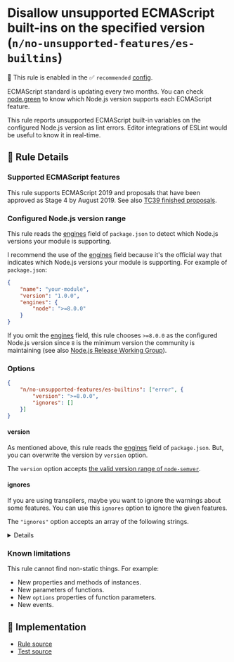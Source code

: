 # Disallow unsupported ECMAScript built-ins on the specified version (`n/no-unsupported-features/es-builtins`)

💼 This rule is enabled in the ✅ `recommended` [config](https://github.com/eslint-community/eslint-plugin-n#-configs).

<!-- end auto-generated rule header -->

ECMAScript standard is updating every two months.
You can check [node.green](https://node.green/) to know which Node.js version supports each ECMAScript feature.

This rule reports unsupported ECMAScript built-in variables on the configured Node.js version as lint errors.
Editor integrations of ESLint would be useful to know it in real-time.

## 📖 Rule Details

### Supported ECMAScript features

This rule supports ECMAScript 2019 and proposals that have been approved as Stage 4 by August 2019.
See also [TC39 finished proposals](https://github.com/tc39/proposals/blob/master/finished-proposals.md).

### Configured Node.js version range

This rule reads the [engines] field of `package.json` to detect which Node.js versions your module is supporting.

I recommend the use of the [engines] field because it's the official way that indicates which Node.js versions your module is supporting.
For example of `package.json`:

```json
{
    "name": "your-module",
    "version": "1.0.0",
    "engines": {
        "node": ">=8.0.0"
    }
}
```

If you omit the [engines] field, this rule chooses `>=8.0.0` as the configured Node.js version since `8` is the minimum version the community is maintaining (see also [Node.js Release Working Group](https://github.com/nodejs/Release#readme)).

### Options

```json
{
    "n/no-unsupported-features/es-builtins": ["error", {
        "version": ">=8.0.0",
        "ignores": []
    }]
}
```

#### version

As mentioned above, this rule reads the [engines] field of `package.json`.
But, you can overwrite the version by `version` option.

The `version` option accepts [the valid version range of `node-semver`](https://github.com/npm/node-semver#range-grammar).

#### ignores

If you are using transpilers, maybe you want to ignore the warnings about some features.
You can use this `ignores` option to ignore the given features.

The `"ignores"` option accepts an array of the following strings.

<details>

**ES2020:**

- `"BigInt"`
- `"BigInt64Array"`
- `"BigUint64Array"`
- `"Promise.allSettled"`
- `"globalThis"`

**ES2019:**

- `"Object.fromEntries"`

**ES2017:**

- `"Atomics"`
- `"Object.values"`
- `"Object.entries"`
- `"Object.getOwnPropertyDescriptors"`
- `"SharedArrayBuffer"`

**ES2015:**

- `"Array.from"`
- `"Array.of"`
- `"Map"`
- `"Math.acosh"`
- `"Math.asinh"`
- `"Math.atanh"`
- `"Math.cbrt"`
- `"Math.clz32"`
- `"Math.cosh"`
- `"Math.expm1"`
- `"Math.fround"`
- `"Math.hypot"`
- `"Math.imul"`
- `"Math.log10"`
- `"Math.log1p"`
- `"Math.log2"`
- `"Math.sign"`
- `"Math.sinh"`
- `"Math.tanh"`
- `"Math.trunc"`
- `"Number.EPSILON"`
- `"Number.isFinite"`
- `"Number.isInteger"`
- `"Number.isNaN"`
- `"Number.isSafeInteger"`
- `"Number.MAX_SAFE_INTEGER"`
- `"Number.MIN_SAFE_INTEGER"`
- `"Number.parseFloat"`
- `"Number.parseInt"`
- `"Object.assign"`
- `"Object.getOwnPropertySymbols"`
- `"Object.is"`
- `"Object.setPrototypeOf"`
- `"Promise"`
- `"Proxy"`
- `"Reflect"`
- `"Set"`
- `"String.fromCodePoint"`
- `"String.raw"`
- `"Symbol"`
- `"Int8Array"`
- `"Uint8Array"`
- `"Uint8ClampedArray"`
- `"Int16Array"`
- `"Uint16Array"`
- `"Int32Array"`
- `"Uint32Array"`
- `"Float32Array"`
- `"Float64Array"`
- `"DataView"`
- `"WeakMap"`
- `"WeakSet"`

</details>

### Known limitations

This rule cannot find non-static things.
For example:

- New properties and methods of instances.
- New parameters of functions.
- New `options` properties of function parameters.
- New events.

[engines]: https://docs.npmjs.com/files/package.json#engines

## 🔎 Implementation

- [Rule source](../../../lib/rules/no-unsupported-features/es-builtins.js)
- [Test source](../../../tests/lib/rules/no-unsupported-features/es-builtins.js)
